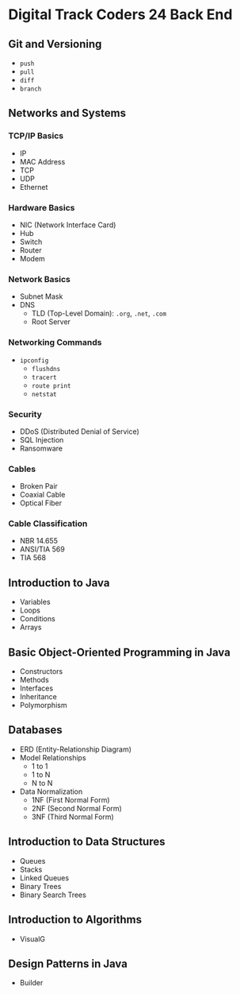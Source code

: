 # Digital Track Coders 24 Back End

## Git and Versioning
  - `push`
  - `pull`
  - `diff`
  - `branch`

## Networks and Systems

### TCP/IP Basics
  - IP
  - MAC Address
  - TCP
  - UDP
  - Ethernet

### Hardware Basics
  - NIC (Network Interface Card)
  - Hub
  - Switch
  - Router
  - Modem

### Network Basics
  - Subnet Mask
  - DNS
    - TLD (Top-Level Domain): `.org`, `.net`, `.com`
    - Root Server

### Networking Commands
  - `ipconfig`
    - `flushdns`
    - `tracert`
    - `route print`
    - `netstat`

### Security
  - DDoS (Distributed Denial of Service)
  - SQL Injection
  - Ransomware

### Cables
  - Broken Pair
  - Coaxial Cable
  - Optical Fiber

### Cable Classification
  - NBR 14.655
  - ANSI/TIA 569
  - TIA 568

## Introduction to Java
  - Variables
  - Loops
  - Conditions
  - Arrays

## Basic Object-Oriented Programming in Java
  - Constructors
  - Methods
  - Interfaces
  - Inheritance
  - Polymorphism

## Databases
  - ERD (Entity-Relationship Diagram)
  - Model Relationships
    - 1 to 1
    - 1 to N
    - N to N
  - Data Normalization
    - 1NF (First Normal Form)
    - 2NF (Second Normal Form)
    - 3NF (Third Normal Form)

## Introduction to Data Structures
  - Queues
  - Stacks
  - Linked Queues
  - Binary Trees
  - Binary Search Trees

## Introduction to Algorithms
  - VisualG

## Design Patterns in Java
  - Builder
